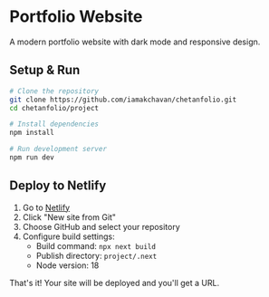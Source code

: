 # Portfolio Website

A modern portfolio website with dark mode and responsive design.

## Setup & Run

```bash
# Clone the repository
git clone https://github.com/iamakchavan/chetanfolio.git
cd chetanfolio/project

# Install dependencies
npm install

# Run development server
npm run dev
```

## Deploy to Netlify

1. Go to [Netlify](https://www.netlify.com/)
2. Click "New site from Git"
3. Choose GitHub and select your repository
4. Configure build settings:
   - Build command: `npx next build`
   - Publish directory: `project/.next`
   - Node version: 18

That's it! Your site will be deployed and you'll get a URL.
